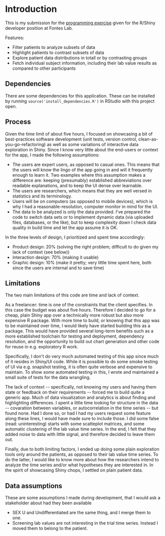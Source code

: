 # Introduction

This is my submission for the [programming exercise](https://github.com/fontes-lab/RShinyProgrammingExercise) given for the R/Shiny developer position at Fontes Lab.

Features:

 * Filter patients to analyze subsets of data
 * Highlight patients to contrast subsets of data
 * Explore patient data distributions in totall or by contrasting groups
 * Fetch individual subject information, including their lab value results as compared to other participants
 
## Dependencies

There are some dependencies for this application. These can be installed by running `source('install_dependencies.R')` in RStudio with this project open. 

## Process

Given the time limit of about five hours, I focused on showcasing a bit of best-practices software development (unit tests, version control, clean-as-you-go-refactoring) as well as some variations of interactive data exploration in Shiny. Since I know very little about the end-users or context for the app, I made the following assumptions:

 * The users are expert users, as opposed to casual ones. This means that the users will know the lingo of the app going in and will it frequently enough to learn it. Two examples where this assumption makes a difference are: keeping (presumably) established abbreviations over readable explanations, and to keep the UI dense over learnable.
 * The users are researchers, which means that they are well versed in statistics and its terminology.
 * Users will be on computers (as opposed to mobile devices), which is why I had a reasonable-resolution, computer monitor in mind for the UI.
 * The data to be analyzed is only the data provided. I've prepared the code to switch data sets or to implement dynamic data (via uploaded files, databases, or the like), but to keep complexity down I check data quality in build time and let the app assume it is OK.

In the three levels of design, I prioritized and spent time accordingly:

 * Product design: 20% (solving the right problem; difficult to do given my lack of context (see below))
 * Interaction design: 70% (making it usable)
 * Graphic design: 10% (make it pretty; very little time spent here, both since the users are internal and to save time)

## Limitations

The two main limitations of this code are time and lack of context.

As a freelancer: time is one of the constraints that the client specifies. In this case the budget was about five hours. Therefore I decided to go for a cheap, plain Shiny app over a technically more robust but also more expensive R package. With more time to build, or knowing that this app was to be maintained over time, I would likely have started building this as a package. This would have provided several long-term benefits such as a more established toolchain for testing and deployment, dependency resolution, and the opportunity to build out chart generation and other code for reuse in e.g. exploratory R work.

Specifically, I don't do very much automated testing of this app since much of it resides in Shiny/UI code. While it is possible to do some smoke testing of UI via e.g. snapshot testing, it is often quite verbose and expensive to maintain. To show _some_ automated testing in this, I wrote and maintained a small suite of tests for the data wrangling.

The lack of context -- specifically, not knowing my users and having them state or feedback on their requirements -- forced me to build quite a generic app. Much of data visualization and analytics is about finding and highlighting differences. I spent a little time looking for structure in the data -- covaration between variables, or autocorrelation in the time series -- but found none. Had I done so, or had I had my users request some feature along these lines, I would have made sure to include those. I did some false (read: uninteresting) starts with some scatteplot matrices, and some automatic clustering of the lab value time series. In the end, I felt that they added noise to data with little signal, and therefore decided to leave them out.

Finally, due to both limiting factors, I ended up doing some plain exploration tools only around the patients, as opposed to their lab value time series. To do the latter, I would like to know more about how the researchers intend to analyze the time series and/or what hypotheses they are interested in. In the spirit of showcasing Shiny chops, I settled on plain patient data.

## Data assumptions

These are some assumptions I made during development, that I would ask a stakeholder about had they been available

 * SEX U and Undifferentiated are the same thing, and I merge them to one.
 * Screening lab values are not interesting in the trial time series. Instead I moved them to belong to the patient.